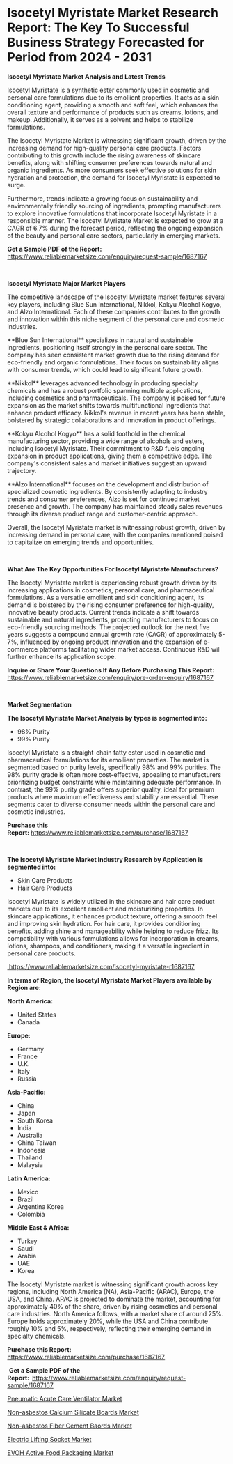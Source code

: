 <p><h1>Isocetyl Myristate Market Research Report: The Key To Successful Business Strategy Forecasted for Period from 2024 - 2031</h1></p><p><strong>Isocetyl Myristate Market Analysis and Latest Trends</strong></p>
<p><p>Isocetyl Myristate is a synthetic ester commonly used in cosmetic and personal care formulations due to its emollient properties. It acts as a skin conditioning agent, providing a smooth and soft feel, which enhances the overall texture and performance of products such as creams, lotions, and makeup. Additionally, it serves as a solvent and helps to stabilize formulations.</p><p>The Isocetyl Myristate Market is witnessing significant growth, driven by the increasing demand for high-quality personal care products. Factors contributing to this growth include the rising awareness of skincare benefits, along with shifting consumer preferences towards natural and organic ingredients. As more consumers seek effective solutions for skin hydration and protection, the demand for Isocetyl Myristate is expected to surge.</p><p>Furthermore, trends indicate a growing focus on sustainability and environmentally friendly sourcing of ingredients, prompting manufacturers to explore innovative formulations that incorporate Isocetyl Myristate in a responsible manner. The Isocetyl Myristate Market is expected to grow at a CAGR of 6.7% during the forecast period, reflecting the ongoing expansion of the beauty and personal care sectors, particularly in emerging markets.</p></p>
<p><strong>Get a Sample PDF of the Report:&nbsp;</strong> <a href="https://www.reliablemarketsize.com/enquiry/request-sample/1687167?utm_campaign=1590&utm_medium=2&utm_source=Github&utm_content=ia&utm_term=16102024&utm_id=isocetyl-myristate">https://www.reliablemarketsize.com/enquiry/request-sample/1687167</a></p>
<p>&nbsp;</p>
<p><strong>Isocetyl Myristate Major Market Players</strong></p>
<p><p>The competitive landscape of the Isocetyl Myristate market features several key players, including Blue Sun International, Nikkol, Kokyu Alcohol Kogyo, and Alzo International. Each of these companies contributes to the growth and innovation within this niche segment of the personal care and cosmetic industries.</p><p>**Blue Sun International** specializes in natural and sustainable ingredients, positioning itself strongly in the personal care sector. The company has seen consistent market growth due to the rising demand for eco-friendly and organic formulations. Their focus on sustainability aligns with consumer trends, which could lead to significant future growth.</p><p>**Nikkol** leverages advanced technology in producing specialty chemicals and has a robust portfolio spanning multiple applications, including cosmetics and pharmaceuticals. The company is poised for future expansion as the market shifts towards multifunctional ingredients that enhance product efficacy. Nikkol's revenue in recent years has been stable, bolstered by strategic collaborations and innovation in product offerings.</p><p>**Kokyu Alcohol Kogyo** has a solid foothold in the chemical manufacturing sector, providing a wide range of alcohols and esters, including Isocetyl Myristate. Their commitment to R&D fuels ongoing expansion in product applications, giving them a competitive edge. The company's consistent sales and market initiatives suggest an upward trajectory.</p><p>**Alzo International** focuses on the development and distribution of specialized cosmetic ingredients. By consistently adapting to industry trends and consumer preferences, Alzo is set for continued market presence and growth. The company has maintained steady sales revenues through its diverse product range and customer-centric approach.</p><p>Overall, the Isocetyl Myristate market is witnessing robust growth, driven by increasing demand in personal care, with the companies mentioned poised to capitalize on emerging trends and opportunities.</p></p>
<p>&nbsp;</p>
<p><strong>What Are The Key Opportunities For Isocetyl Myristate Manufacturers?</strong></p>
<p><p>The Isocetyl Myristate market is experiencing robust growth driven by its increasing applications in cosmetics, personal care, and pharmaceutical formulations. As a versatile emollient and skin conditioning agent, its demand is bolstered by the rising consumer preference for high-quality, innovative beauty products. Current trends indicate a shift towards sustainable and natural ingredients, prompting manufacturers to focus on eco-friendly sourcing methods. The projected outlook for the next five years suggests a compound annual growth rate (CAGR) of approximately 5-7%, influenced by ongoing product innovation and the expansion of e-commerce platforms facilitating wider market access. Continuous R&D will further enhance its application scope.</p></p>
<p><strong>Inquire or Share Your Questions If Any Before Purchasing This Report:</strong> <a href="https://www.reliablemarketsize.com/enquiry/pre-order-enquiry/1687167?utm_campaign=1590&utm_medium=2&utm_source=Github&utm_content=ia&utm_term=16102024&utm_id=isocetyl-myristate">https://www.reliablemarketsize.com/enquiry/pre-order-enquiry/1687167</a></p>
<p>&nbsp;</p>
<p><strong>Market Segmentation</strong></p>
<p><strong>The Isocetyl Myristate Market Analysis by types is segmented into:</strong></p>
<p><ul><li>98% Purity</li><li>99% Purity</li></ul></p>
<p><p>Isocetyl Myristate is a straight-chain fatty ester used in cosmetic and pharmaceutical formulations for its emollient properties. The market is segmented based on purity levels, specifically 98% and 99% purities. The 98% purity grade is often more cost-effective, appealing to manufacturers prioritizing budget constraints while maintaining adequate performance. In contrast, the 99% purity grade offers superior quality, ideal for premium products where maximum effectiveness and stability are essential. These segments cater to diverse consumer needs within the personal care and cosmetic industries.</p></p>
<p><strong>Purchase this Report:&nbsp;</strong><a href="https://www.reliablemarketsize.com/purchase/1687167?utm_campaign=1590&utm_medium=2&utm_source=Github&utm_content=ia&utm_term=16102024&utm_id=isocetyl-myristate">https://www.reliablemarketsize.com/purchase/1687167</a></p>
<p>&nbsp;</p>
<p><strong>The Isocetyl Myristate Market Industry Research by Application is segmented into:</strong></p>
<p><ul><li>Skin Care Products</li><li>Hair Care Products</li></ul></p>
<p><p>Isocetyl Myristate is widely utilized in the skincare and hair care product markets due to its excellent emollient and moisturizing properties. In skincare applications, it enhances product texture, offering a smooth feel and improving skin hydration. For hair care, it provides conditioning benefits, adding shine and manageability while helping to reduce frizz. Its compatibility with various formulations allows for incorporation in creams, lotions, shampoos, and conditioners, making it a versatile ingredient in personal care products.</p></p>
<p><a href="https://www.reliablemarketsize.com/isocetyl-myristate-r1687167?utm_campaign=1590&utm_medium=2&utm_source=Github&utm_content=ia&utm_term=16102024&utm_id=isocetyl-myristate">&nbsp;https://www.reliablemarketsize.com/isocetyl-myristate-r1687167</a></p>
<p><strong>In terms of Region, the Isocetyl Myristate Market Players available by Region are:</strong></p>
<p>
    <p> <strong> North America: </strong>
        <ul>
            <li>United States</li>
            <li>Canada</li>
        </ul>
        </p> 
    <p> <strong> Europe: </strong>
        <ul>
            <li>Germany</li>
            <li>France</li>
            <li>U.K.</li>
            <li>Italy</li>
            <li>Russia</li>
        </ul>
        </p> 
    <p> <strong> Asia-Pacific: </strong>
        <ul>
            <li>China</li>
            <li>Japan</li>
            <li>South Korea</li>
            <li>India</li>
            <li>Australia</li>
            <li>China Taiwan</li>
            <li>Indonesia</li>
            <li>Thailand</li>
            <li>Malaysia</li>
        </ul>
        </p> 
    <p> <strong> Latin America: </strong>
        <ul>
            <li>Mexico</li>
            <li>Brazil</li>
            <li>Argentina Korea</li>
            <li>Colombia</li>
        </ul>
        </p> 
    <p> <strong> Middle East & Africa: </strong>
        <ul>
            <li>Turkey</li>
            <li>Saudi</li>
            <li>Arabia</li>
            <li>UAE</li>
            <li>Korea</li>
        </ul>
    </p>
    </p>
<p><p>The Isocetyl Myristate market is witnessing significant growth across key regions, including North America (NA), Asia-Pacific (APAC), Europe, the USA, and China. APAC is projected to dominate the market, accounting for approximately 40% of the share, driven by rising cosmetics and personal care industries. North America follows, with a market share of around 25%. Europe holds approximately 20%, while the USA and China contribute roughly 10% and 5%, respectively, reflecting their emerging demand in specialty chemicals.</p></p>
<p><strong>Purchase this Report: </strong><a href="https://www.reliablemarketsize.com/purchase/1687167?utm_campaign=1590&utm_medium=2&utm_source=Github&utm_content=ia&utm_term=16102024&utm_id=isocetyl-myristate">https://www.reliablemarketsize.com/purchase/1687167</a></p>
<p>&nbsp;<strong>Get a Sample PDF of the Report:&nbsp;&nbsp;</strong><a href="https://www.reliablemarketsize.com/enquiry/request-sample/1687167?utm_campaign=1590&utm_medium=2&utm_source=Github&utm_content=ia&utm_term=16102024&utm_id=isocetyl-myristate">https://www.reliablemarketsize.com/enquiry/request-sample/1687167</a></p>
<p><strong></strong></p>
<p><p><a href="https://www.linkedin.com/pulse/mapping-pneumatic-acute-care-ventilator-market-trends-challenges-fhuge?utm_campaign=1590&utm_medium=2&utm_source=Github&utm_content=ia&utm_term=16102024&utm_id=isocetyl-myristate">Pneumatic Acute Care Ventilator Market</a></p><p><a href="https://www.linkedin.com/pulse/sustainability-trends-non-asbestos-calcium-silicate-boards-sq3wf?trk=public_post_embed_feed-article-content&utm_campaign=1590&utm_medium=2&utm_source=Github&utm_content=ia&utm_term=16102024&utm_id=isocetyl-myristate">Non-asbestos Calcium Silicate Boards Market</a></p><p><a href="https://www.linkedin.com/pulse/non-asbestos-fiber-cement-baords-market-forecasts-trends-impact-srvye?utm_campaign=1590&utm_medium=2&utm_source=Github&utm_content=ia&utm_term=16102024&utm_id=isocetyl-myristate">Non-asbestos Fiber Cement Baords Market</a></p><p><a href="https://www.linkedin.com/pulse/trends-global-electric-lifting-socket-market-forecast-analysis-9ktdf?trk=public_post_embed_feed-article-content&utm_campaign=1590&utm_medium=2&utm_source=Github&utm_content=ia&utm_term=16102024&utm_id=isocetyl-myristate">Electric Lifting Socket Market</a></p><p><a href="https://www.linkedin.com/pulse/consumer-behavior-shifts-evoh-active-food-packaging-market-ylvne?trk=public_post_embed_feed-article-content&utm_campaign=1590&utm_medium=2&utm_source=Github&utm_content=ia&utm_term=16102024&utm_id=isocetyl-myristate">EVOH Active Food Packaging Market</a></p></p>